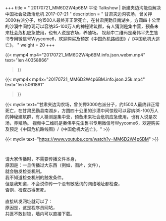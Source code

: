 +++
title = " 20170721_MM6D2W4p6BM 平论 Talkshow | 新建夹边沟能否解决中国社会及政治危机 2017-07-21 "
description = " 甘肃夹边沟农场，曾关押3000右派分子，约1500人最终非正常死亡，在甘肃民勤县南湖乡，方圆四十公里的沙漠中间惊现可以容纳35-100万人的神秘建筑群，有人猜测是集中营，预备未来社会危机应急使用，也有人说是农场，养殖场。 视频中二维码是秦伟平先生售书专用微信号Wyycome6，欢迎购买及预定《中国危机路线图》/《中国危机大逃亡》。 "
weight = 20
+++

{{< mymp4 mp4="20170721_MM6D2W4p6BM.info.json.webm.mp4" 
text="len 40358866"
>}}

{{< mymp4x  mp4x="20170721_MM6D2W4p6BM.info.json.25k.mp4"
text="len 5061891"
>}}


{{< mydiv text="甘肃夹边沟农场，曾关押3000右派分子，约1500人最终非正常死亡，在甘肃民勤县南湖乡，方圆四十公里的沙漠中间惊现可以容纳35-100万人的神秘建筑群，有人猜测是集中营，预备未来社会危机应急使用，也有人说是农场，养殖场。 视频中二维码是秦伟平先生售书专用微信号Wyycome6，欢迎购买及预定《中国危机路线图》/《中国危机大逃亡》。" >}}
<br>

{{< mydiv text="https://www.youtube.com/watch?v=MM6D2W4p6BM" >}}


<br>

请大家传播时，不需要传播文件本身，<br>
原因是：一旦传播过大东西（例如，图片，文件），<br>
就会触发检查机制。<br>
我不知道检查机制的触发条件。<br>
但是我知道，不会说你传一个没有敏感词的网络地址都检查，<br>
否则，检查员得累死。<br><br>
直接转发网址就可以了：<br>
原因是，这是程序员网站，<br>
共匪不敢封锁，墙内可以直接下载。


